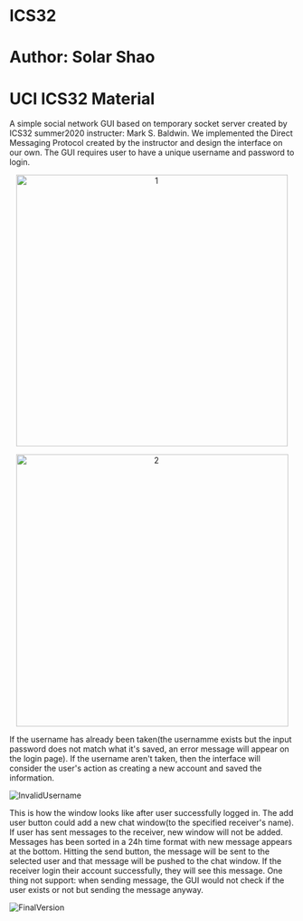 # ICS32
# Author: Solar Shao
# UCI ICS32 Material
A simple social network GUI based on temporary socket server created by ICS32 summer2020 instructer: Mark S. Baldwin. 
We implemented the Direct Messaging Protocol created by the instructor and design the interface on our own.
The GUI requires user to have a unique username and password to login. 

<p align="center"><img width="480" alt="1" src="https://user-images.githubusercontent.com/62400474/166119515-2d40bf5b-0d86-40ae-8e7e-967327df2da1.png"></p>

<p align="center"><img width="481" alt="2" src="https://user-images.githubusercontent.com/62400474/166119710-dba6ae7c-af99-4a4c-8cc5-30a1a7ae7247.png"></p>

If the username has already been taken(the usernamme exists but the input password does not match what it's saved, an error message will appear on the login page). 
If the username aren't taken, then the interface will consider the user's action as creating a new account and saved the information. 

![InvalidUsername](https://user-images.githubusercontent.com/62400474/166119729-1b31eb7b-28ca-4c21-a8ca-1f22af95d1f7.jpg)

This is how the window looks like after user successfully logged in.
The add user button could add a new chat window(to the specified receiver's name). If user has sent messages to the receiver, new window will not be added.
Messages has been sorted in a 24h time format with new message appears at the bottom.
Hitting the send button, the message will be sent to the selected user and that message will be pushed to the chat window. If the receiver login their account successfully, they will see this message. 
One thing not support: when sending message, the GUI would not check if the user exists or not but sending the message anyway. 

![FinalVersion](https://user-images.githubusercontent.com/62400474/166119521-139dcd33-8957-4e77-809c-d4d733e14f5c.jpg)

